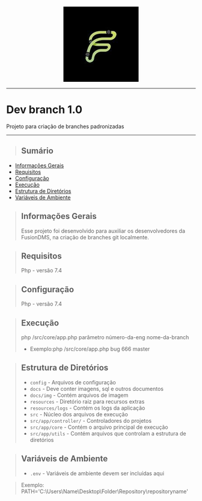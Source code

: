 
<p align="center">
  <img src="docs/img/logo.jpg" />
</p>

----------
# Dev branch 1.0
Projeto para criação de branches padronizadas

----------

>## Sumário

* [Informações Gerais](#informações-gerais)
* [Requisitos](#requisitos)
* [Configuração](#configuração)
* [Execução](#execução)
* [Estrutura de Diretórios](#estrutura-de-diretórios)
* [Variáveis de Ambiente](#variáveis-de-ambiente)

>## Informações Gerais
>Esse projeto foi desenvolvido para auxiliar os desenvolvedores da FusionDMS, na criação de branches git localmente. 

>## Requisitos
>Php   - versão 7.4

>## Configuração
>Php   - versão 7.4

>## Execução
>php /src/core/app.php parâmetro número-da-eng nome-da-branch
> - Exemplo:php /src/core/app.php bug 666 master

>## Estrutura de Diretórios
>- `config` - Arquivos de configuração
>- `docs` - Deve conter imagens, sql e outros documentos
>- `docs/img` - Contém arquivos de imagem
>- `resources` - Diretório raiz para recursos extras
>- `resources/logs` - Contém os logs da aplicação
>- `src` - Núcleo dos arquivos de execução
>- `src/app/controller/` - Controladores do projetos
>- `src/app/core` - Contém o arquivo principal de execução
>- `src/app/utils` - Contém arquivos que controlam a estrutura de diretórios

>## Variáveis de Ambiente
>- `.env` - Variáveis de ambiente devem ser incluídas aqui

>Exemplo: PATH='C:\\Users\\Name\\Desktop\\Folder\\Repository\\repositoryname'

